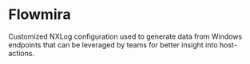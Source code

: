 # Flowmira
Customized NXLog configuration used to generate data from Windows endpoints that can be leveraged by teams for better insight into host-actions.
